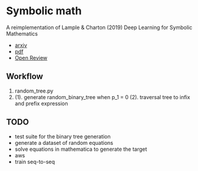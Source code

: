 # Symbolic math

A reimplementation of Lample & Charton (2019) Deep Learning for Symbolic Mathematics
- [arxiv](https://arxiv.org/abs/1912.01412)
- [pdf](https://arxiv.org/pdf/1912.01412)
- [Open Review](https://openreview.net/forum?id=S1eZYeHFDS)

## Workflow

1. random_tree.py
2. (1). generate random_binary_tree when p_1 = 0
   (2). traversal tree to infix and prefix expression

## TODO

- test suite for the binary tree generation
- generate a dataset of random equations
- solve equations in mathematica to generate the target
- aws 
- train seq-to-seq
